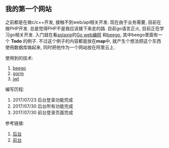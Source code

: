## 我的第一个网站

之前都是在做c/c++开发, 接触不到web/api相关开发. 现在由于业务需要, 目前在做PHP开发. 总是觉得PHP不是我应该接下来走的路.
目前go语言正火, 目前正在学习go相关开发. 入门就在看[astaxie](https://github.com/astaxie)的[Go web编程](https://github.com/astaxie/build-web-application-with-golang/blob/master/zh/preface.md)
和[beego](https://beego.me), 其中beego里面有一个 **Todo** 的例子. 不过这个例子的内容都是放在**map**中,
就产生个想法把这个东西使用数据库做起来, 同时把他作为一个网站放在阿里云上.

使用到的技术:
1. [beego](https://beego.me)
2. [gorm](http://jinzhu.me/gorm/crud.html)
3. [jwt]()

编写历程:
1. 2017/07/23 后台登录功能完成
2. 2017/07/30 后台所有功能完成
3. 2017/07/30 前台登录页面完成

参考链接:
1. [后台](https://github.com/ikeikeikeike/beego-samples)
2. [前台](http://www.html5tricks.com/9-useful-html5-css3-login-form.html)
